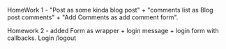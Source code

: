 HomeWork 1 - "Post as some kinda blog post" + "comments list as Blog post comments" + "Add Comments as add comment form".

Homework 2 - added Form as wrapper + login message + login form with callbacks. Login /logout
